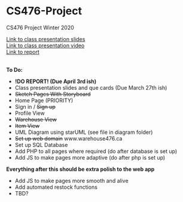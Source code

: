 # CS476-Project
CS476 Project Winter 2020

<a href = "https://docs.google.com/presentation/d/1YbzYiaL_5-cVJseSNO9-jIHoxCZbnAMTPcMH8KwmZiI/edit?usp=sharing">Link to class presentation slides</a>
<br/>
<a href = "https://youtu.be/k4DS0af-PiA">Link to class presentation video</a>
</br>
<a href = "https://docs.google.com/document/d/1N9LVfospA42Cb0TqpDcpD4b3cQC-QIaVrKuD2kiryR8/edit?usp=sharing">Link to report</a>

<br/>
<b>
  To Do:
</b>
<ul>
  <li><b>!DO REPORT! (Due April 3rd ish)</b></li>
  <li>Class presentation slides and que cards (Due March 27th ish)</b></li>
  <li><del>Sketch Pages With Storyboard</del></li>
  <li>Home Page (PRIORITY)</li>
  <li>Sign in / <del>Sign up</del></li>
  <li>Profile View</li>
  <li><del>Warehouse View</del></li>
  <li><del>Item View<del></li>
  <li>UML Diagram using starUML (see file in diagram folder)</li>
  <li><del>Set up web domain</del> www.warehouse476.ca</li>
  <li>Set up SQL Database</li>
  <li>Add PHP to all pages where required (do after database is set up)</li>
  <li>Add JS to make pages more adaptive (do after php is set up)</li>
</ul>
  <b>Everything after this should be extra polish to the web app</b>
<ul>
  <li>Add JS to make pages more smooth and alive</li>
  <li>Add automated restock functions</li>
  <li>TBD?</li>
</ul>

<br/>
